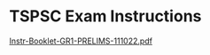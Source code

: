 # TSPSC Exam Instructions

  

[Instr-Booklet-GR1-PRELIMS-111022.pdf](../files/44f97bac-2751-4f5d-85d8-b50f55927fef.pdf)